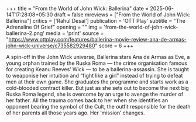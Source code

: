 +++
title = "From the World of John Wick: Ballerina"
date = 2025-06-14T17:28:08+05:30
draft = false
mreviews = ["From the World of John Wick: Ballerina"]
critics = ['Rahul Desai']
publication = 'OTT Play'
subtitle = "The Adrenaline Of Grief"
opening = ""
img = 'from-the-world-of-john-wick-ballerina-2.png'
media = 'print'
source = "https://www.ottplay.com/features/ballerina-movie-review-ana-de-armas-john-wick-universe/c735582929480"
score = 6
+++

A spin-off in the John Wick universe, Ballerina stars Ana de Armas as Eve, a young orphan trained by the Ruska Roma — the crime organisation famous for creating Keanu Reeves’ Wick — to be a ballerina-assassin. She is taught to weaponise her intuition and “fight like a girl” instead of trying to defeat men at their own game. She graduates the programme and starts work as a cold-blooded contract killer. But just as she sets out to become the next big Ruska Roma legend, she is overcome by an urge to avenge the murder of her father. All the trauma comes back to her when she identifies an opponent bearing the symbol of the Cult, the outfit responsible for the death of her parents all those years ago. Her ‘mission’ changes.
